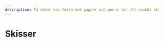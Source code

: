```yaml
---
description: Få saker kan tävla med papper och penna för att snabbt skissa något.
---
```


# Skisser

